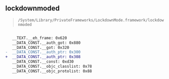 ## lockdownmoded

> `/System/Library/PrivateFrameworks/LockdownMode.framework/lockdownmoded`

```diff

   __TEXT.__eh_frame: 0x620
   __DATA_CONST.__auth_got: 0x880
   __DATA_CONST.__got: 0x320
-  __DATA_CONST.__auth_ptr: 0x300
+  __DATA_CONST.__auth_ptr: 0x308
   __DATA_CONST.__const: 0xd30
   __DATA_CONST.__objc_classlist: 0x78
   __DATA_CONST.__objc_protolist: 0x88

```
